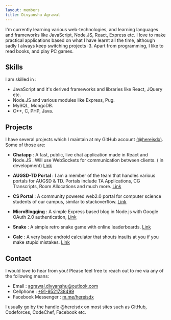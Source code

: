```yaml
---
layout: members
title: Divyanshu Agrawal
---
```


I'm currently learning various web-technologies, and learning languages and frameworks like JavaScript, Node.JS, React, Express etc. I love to make practical applications based on what I have learnt all the time, although sadly I always keep switching projects :3. Apart from programming, I like to read books, and play PC games.

## Skills

I am skilled in :

- JavaScript and it's derived frameworks and libraries like React, JQuery etc.
- Node.JS and various modules like Express, Pug.
- MySQL, MongoDB.
- C++, C, PHP, Java.

## Projects

I have several projects which I maintain at my GitHub account [(@hereisdx)](https://github.com/hereisdx). Some of those are:

- **Chatapp** : A fast, public, live chat application made in React and Node.JS . Will use WebSockets for communication between clients. ( in development) [Link](https://github.com/hereisdx/chatapp)

- **AUGSD-TD Portal** : I am a member of the team that handles various portals for AUGSD & TD. Portals include TA Applications, CG Transcripts, Room Allocations and much more. [Link](https://github.com/hereisdx/AUGSD-TD)

- **CS Portal** : A community powered web2.0 portal for computer science students of our campus, similar to stackoverflow. [Link](https://github.com/hereisdx/csportal)

- **MicroBlogging** : A simple Express based blog in Node.js with Google OAuth 2.0 authentication, [Link](https://github.com/hereisdx/blog)

- **Snake** : A simple retro snake game with online leaderboards. [Link](https://hereisdx.github.io/snake/)

- **Calc** : A very basic android calculator that shouts insults at you if you make stupid mistakes. [Link](https://github.com/hereisdx/Calc)

## Contact

I would love to hear from you! Please feel free to reach out to me via any of the following means:

- Email : [agrawal.divyanshu@outlook.com](mailto:agrawal.divyanshu@outlook.com)
- Cellphone : [+91-9521738499](tel:+91-9521738499)
- Facebook Messenger : [m.me/hereisdx](https://m.me/hereisdx)

I usually go by the handle @hereisdx on most sites such as GitHub, Codeforces, CodeChef, Facebook etc.
